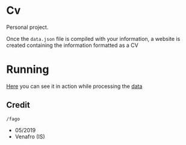 # Cv

Personal project.

Once the `data.json` file is compiled with your information, a website is created containing the information formatted as a CV

# Running

[Here](https://fagottino.github.io/cv/) you can see it in action while processing the [data](https://fagottino.github.io/cv/assets/data.json)

## Credit

```
/fago
```

* 05/2019
* Venafro (IS)

